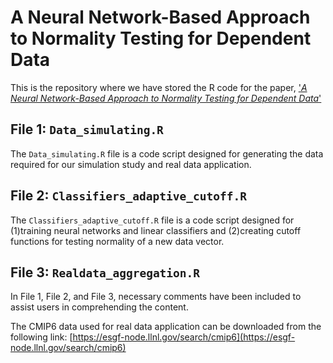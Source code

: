 # A Neural Network-Based Approach to Normality Testing for Dependent Data

This is the repository where we have stored the R code for the paper, ['_A Neural Network-Based Approach to Normality Testing for Dependent Data_'](https://arxiv.org/abs/2310.10422)

## File 1: `Data_simulating.R`
The `Data_simulating.R` file is a code script designed for generating the data required for our simulation study and real data application. 

## File 2: `Classifiers_adaptive_cutoff.R`
The `Classifiers_adaptive_cutoff.R` file is a code script designed for (1)training neural networks and linear classifiers and (2)creating cutoff functions for testing normality of a new data vector.  

## File 3: `Realdata_aggregation.R`

In File 1, File 2, and File 3, necessary comments have been included to assist users in comprehending the content. 

The CMIP6 data used for real data application can be downloaded from the following link: [https://esgf-node.llnl.gov/search/cmip6](https://esgf-node.llnl.gov/search/cmip6)

